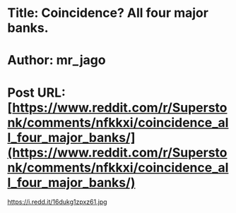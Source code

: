 # Title: Coincidence? All four major banks.
# Author: mr_jago
# Post URL: [https://www.reddit.com/r/Superstonk/comments/nfkkxi/coincidence_all_four_major_banks/](https://www.reddit.com/r/Superstonk/comments/nfkkxi/coincidence_all_four_major_banks/)


https://i.redd.it/16dukg1zpxz61.jpg